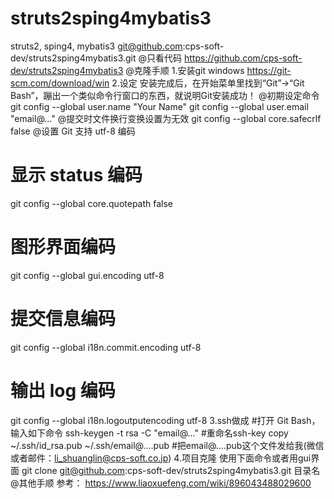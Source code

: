 # struts2sping4mybatis3
struts2, sping4, mybatis3
git@github.com:cps-soft-dev/struts2sping4mybatis3.git
@只看代码
https://github.com/cps-soft-dev/struts2sping4mybatis3
@克隆手顺
1.安装git windows
https://git-scm.com/download/win
2.设定
安装完成后，在开始菜单里找到“Git”->“Git Bash”，蹦出一个类似命令行窗口的东西，就说明Git安装成功！
@初期设定命令
git config --global user.name "Your Name"
git config --global user.email "email@..."
@提交时文件换行变换设置为无效
git config --global core.safecrlf false
@设置 Git 支持 utf-8 编码
# 显示 status 编码
git config --global core.quotepath false
# 图形界面编码
git config --global gui.encoding utf-8
# 提交信息编码
git config --global i18n.commit.encoding utf-8
# 输出 log 编码
git config --global i18n.logoutputencoding utf-8
3.ssh做成
#打开 Git Bash，输入如下命令
ssh-keygen -t rsa -C "email@..."
#重命名ssh-key
copy ~/.ssh/id_rsa.pub ~/.ssh/email@....pub
#把email@....pub这个文件发给我(微信或者邮件：li_shuanglin@cps-soft.co.jp)
4.项目克隆
使用下面命令或者用gui界面
git clone  git@github.com:cps-soft-dev/struts2sping4mybatis3.git  目录名
@其他手顺
参考：
https://www.liaoxuefeng.com/wiki/896043488029600
